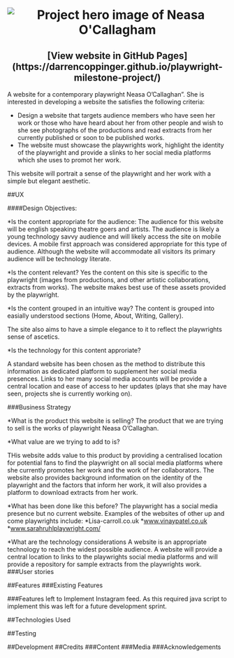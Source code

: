 <h1 align="center">
<img scr="https://ibb.co/Pj8H6Gv" alt="Project hero image of Neasa O'Callagham"/></a>
</h1>

<h2 align="center"> 
[View website in GitHub Pages](https://darrencoppinger.github.io/playwright-milestone-project/)
</h2>

A website for a contemporary playwright Neasa O’Callaghan”. She is interested in developing a website the satisfies the following criteria:
* Design a website that targets audience members who have seen her work or those who have heard about her from other people and wish to she see photographs of the productions and read extracts from her currently published or soon to be published works.
* The website must showcase the playwrights work, highlight the identity of the playwright and provide a slinks to her social media platforms which she uses to promot her work. 

This website will portrait a sense of the playwright and her work with a simple but elegant aesthetic.

##UX

####Design Objectives:

*Is the content appropriate for the audience:
The audience for this website will be english speaking theatre goers and artists. The audience is likely a young technology savvy audience and will likely access the site on mobile devices. A mobile first approach was considered appropriate for this type of audience. Although the website will accommodate all visitors its primary audience will be technology literate.

*Is the content relevant?
Yes the content on this site is specific to the playwright (images from productions, and other artistic collaborations, extracts from works). The website makes best use of these assets provided by the playwright. 

*Is the content grouped in an intuitive way?
The content is grouped into easially understood sections (Home, About, Writing, Gallery).

The site also aims to have a simple elegance to it to reflect the playwrights sense of ascetics. 

*Is the technology for this content approriate?

A standard website has been chosen as the method to distribute this information as dedicated platform to supplement her social media presences. Links to her many social media accounts will be provide a central location and ease of access to her updates (plays that she may have seen, projects she is currently working on).

###Business Strategy

*What is the product this website is selling?
The product that we are trying to sell is the works of playwright Neasa O’Callaghan.

*What value are we trying to add to is?

THis website adds value to this product by providing a centralised location for potential fans to find the playwright on all social media platforms where she currently promotes her work and the work of her collaborators. The website also provides background information on the identity of the playwright and the factors that inform her work, it will also provides a platform to download extracts from her work. 

*What has been done like this before?
The playwright has a social media presence but no current website.
Examples of the websites of other up and come playwrights include:
    *Lisa-carroll.co.uk
    *www.vinaypatel.co.uk
    *www.sarahruhlplaywright.com/
    
*What are the technology considerations 
A website is an appropriate technology to reach the widest possible audience. A website will provide a central location to links to the playwrights social media platforms and will provide a repository for sample extracts from the playwrights work.
###User stories

##Features
###Existing Features

###Features left to Implement
Instagram feed. As this required java script to implement this was left for a future development sprint.



##Technologies Used



##Testing

##Development
##Credits
###Content
###Media
###Acknowledgements